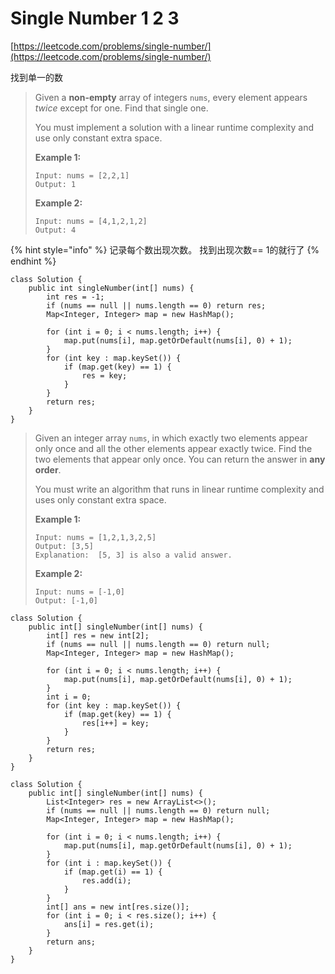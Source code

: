 # Single Number 1 2 3

[https://leetcode.com/problems/single-number/](https://leetcode.com/problems/single-number/)

找到单一的数

> Given a **non-empty** array of integers `nums`, every element appears _twice_ except for one. Find that single one.
>
> You must implement a solution with a linear runtime complexity and use only constant extra space.
>
> &#x20;
>
> **Example 1:**
>
> ```
> Input: nums = [2,2,1]
> Output: 1
> ```
>
> **Example 2:**
>
> ```
> Input: nums = [4,1,2,1,2]
> Output: 4
> ```

{% hint style="info" %}
记录每个数出现次数。 找到出现次数== 1的就行了
{% endhint %}

```
class Solution {
    public int singleNumber(int[] nums) {
        int res = -1;
        if (nums == null || nums.length == 0) return res;
        Map<Integer, Integer> map = new HashMap();
        
        for (int i = 0; i < nums.length; i++) {
            map.put(nums[i], map.getOrDefault(nums[i], 0) + 1);
        }
        for (int key : map.keySet()) {
            if (map.get(key) == 1) {
                res = key;
            }
        }
        return res;
    }
}
```

> Given an integer array `nums`, in which exactly two elements appear only once and all the other elements appear exactly twice. Find the two elements that appear only once. You can return the answer in **any order**.
>
> You must write an algorithm that runs in linear runtime complexity and uses only constant extra space.
>
> &#x20;
>
> **Example 1:**
>
> ```
> Input: nums = [1,2,1,3,2,5]
> Output: [3,5]
> Explanation:  [5, 3] is also a valid answer.
> ```
>
> **Example 2:**
>
> ```
> Input: nums = [-1,0]
> Output: [-1,0]
> ```

```
class Solution {
    public int[] singleNumber(int[] nums) {
        int[] res = new int[2];
        if (nums == null || nums.length == 0) return null;
        Map<Integer, Integer> map = new HashMap();
        
        for (int i = 0; i < nums.length; i++) {
            map.put(nums[i], map.getOrDefault(nums[i], 0) + 1);
        }
        int i = 0;
        for (int key : map.keySet()) {
            if (map.get(key) == 1) {
                res[i++] = key;
            }
        }
        return res;
    }
}
```

```
class Solution {
    public int[] singleNumber(int[] nums) {
        List<Integer> res = new ArrayList<>();
        if (nums == null || nums.length == 0) return null;
        Map<Integer, Integer> map = new HashMap();
        
        for (int i = 0; i < nums.length; i++) {
            map.put(nums[i], map.getOrDefault(nums[i], 0) + 1);
        }
        for (int i : map.keySet()) {
            if (map.get(i) == 1) {
                res.add(i);
            }
        }
        int[] ans = new int[res.size()];
        for (int i = 0; i < res.size(); i++) {
            ans[i] = res.get(i);
        }
        return ans;
    }
}
```
